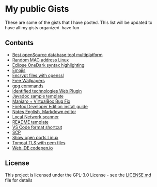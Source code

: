 # My public Gists

These are some of the gists that I have posted. This list will be updated to have all my gists organized. have fun

## Contents
- [Best openSource database tool multiplatform](https://gist.github.com/FoxNeo/813d503afc6f7ff8e3e59627eea65c1c)
- [Random MAC address Linux](https://gist.github.com/FoxNeo/9822a2076b0c12db79fc8baacf4bf6e3)
- [Eclipse OneDark syntax highlighting](https://gist.github.com/FoxNeo/32d3b04f2b4e1bd81cfc73d62ad98534)
- [Emojis](https://gist.github.com/FoxNeo/fa94fd33e2fa5a4d203573b6f46434ea)
- [Encrypt files with openssl](https://gist.github.com/FoxNeo/279bd3d4cf83ccf30602e6cd1b5a5ca4)
- [Free Wallpapers](https://gist.github.com/FoxNeo/60b8e0b17c0c872f52975b190e2e5568)
- [gpg commands](https://gist.github.com/FoxNeo/f1bc08c6a590c4cbf2ee7f214b84f2f8)
- [Identified technologies Web Plugin](https://gist.github.com/FoxNeo/e8c6dae4ec70ab7fe2022aef44748d1e)
- [Javadoc sample template](https://gist.github.com/FoxNeo/a3b66adecc02a39db3061dec6330bbdf)
- [Manjaro + VirtualBox Bug Fix](https://gist.github.com/FoxNeo/b85cfdb68286e635735aeb9d221ec148)
- [Firefox Developer Edition install guide](https://gist.github.com/FoxNeo/f9840a5655939156fab094575e73710d)
- [Notes English, Markdown editor](https://gist.github.com/FoxNeo/863395bba1830a799e6bc33668da1e86)
- [Local Network scanner](https://gist.github.com/FoxNeo/b61fb2f2787a87309a65a8dcc571eeb6)
- [README template](https://gist.github.com/FoxNeo/cf7944bdb939ed420b48c6e85e67c738)
- [VS Code format shortcut](https://gist.github.com/FoxNeo/6aeda43112ce1a95dceea17c2ca2409d)
- [SCP](https://gist.github.com/FoxNeo/4fd0f06ef61aea1cdadb0fc1688d3bbf)
- [Show open ports Linux](https://gist.github.com/FoxNeo/02e5b2adb1e55a064aa8d015c692a422)
- [Tomcat TLS with pem files](https://gist.github.com/FoxNeo/11ec83c7107e7c3a4bcd45e53d6f894b)
- [Web IDE codepen.io](https://gist.github.com/FoxNeo/5a6ab979ae6fec981902cf70f37b0c28)

## License

This project is licensed under the GPL-3.0 License - see the [LICENSE.md](LICENSE.md) file for details

